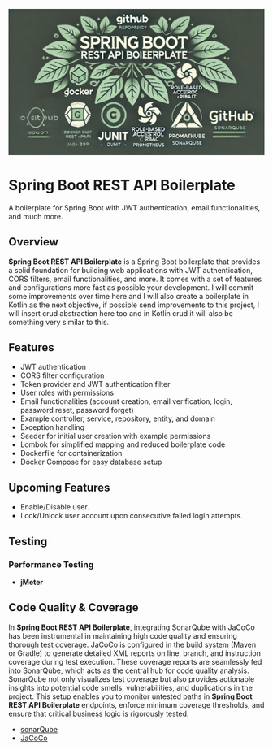 ![PagueiBaratoLogo](https://raw.githubusercontent.com/iambishalsaha/spring-boot-rest-api-boilerplate/refs/heads/main/github-banner.webp)

# Spring Boot REST API Boilerplate

A boilerplate for Spring Boot with JWT authentication, email functionalities, and
much more.

## Overview

**Spring Boot REST API Boilerplate** is a Spring Boot boilerplate that
provides a solid foundation for building web applications with
JWT authentication, CORS filters, email functionalities, and more.
It comes with a set of features and configurations more fast as possible your development.
I will commit some improvements over time here and I will also
create a boilerplate in Kotlin as the next objective,
if possible send improvements to this project, I will insert crud abstraction here too and in Kotlin crud it will also
be something very similar to this.

## Features

- JWT authentication
- CORS filter configuration
- Token provider and JWT authentication filter
- User roles with permissions
- Email functionalities (account creation, email verification, login, password reset, password forget)
- Example controller, service, repository, entity, and domain
- Exception handling
- Seeder for initial user creation with example permissions
- Lombok for simplified mapping and reduced boilerplate code
- Dockerfile for containerization
- Docker Compose for easy database setup

## Upcoming Features

- Enable/Disable user.
- Lock/Unlock user account upon consecutive failed login attempts.

## Testing

### Performance Testing

- **jMeter**

## Code Quality & Coverage

In **Spring Boot REST API Boilerplate**, integrating SonarQube with JaCoCo has been instrumental in maintaining high code
quality and ensuring thorough test coverage. JaCoCo is configured in the build system (Maven or Gradle) to generate
detailed XML reports on line, branch, and instruction coverage during test execution. These coverage reports are
seamlessly fed into SonarQube, which acts as the central hub for code quality analysis. SonarQube not only visualizes
test coverage but also provides actionable insights into potential code smells, vulnerabilities, and duplications in the
project. This setup enables you to monitor untested paths in **Spring Boot REST API Boilerplate** endpoints, enforce minimum coverage
thresholds, and ensure that critical business logic is rigorously tested.

- [sonarQube](https://www.sonarsource.com/products/sonarqube/)
- [JaCoCo](https://www.eclemma.org/jacoco/)